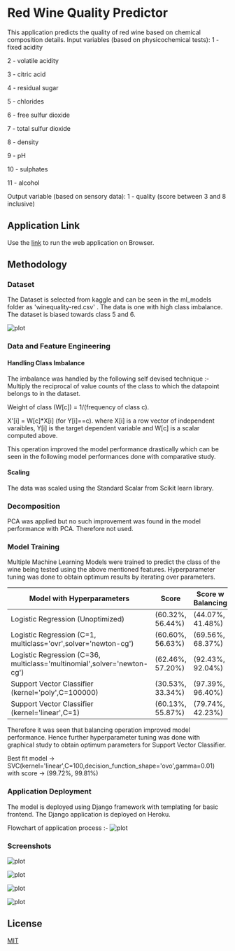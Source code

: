 # Red Wine Quality Predictor

This application predicts the quality of red wine based on chemical composition details. 
Input variables (based on physicochemical tests):
1 - fixed acidity

2 - volatile acidity

3 - citric acid

4 - residual sugar

5 - chlorides

6 - free sulfur dioxide

7 - total sulfur dioxide

8 - density

9 - pH

10 - sulphates

11 - alcohol

Output variable (based on sensory data):
1 - quality (score between 3 and 8 inclusive)

## Application Link

Use the [link](https://red-wine-qlty-pred.herokuapp.com/winequality/) to run the web application on Browser.

## Methodology
### Dataset
The Dataset is selected from kaggle and can be seen in the ml_models folder as 'winequality-red.csv' . The data is one with high class imbalance. The dataset is biased towards class 5 and 6.

![plot](./wine_app/ml_models/CountPlot.png)

### Data and Feature Engineering
#### Handling Class Imbalance
The imbalance was handled by the following self devised technique :-
Multiply the reciprocal of value counts of the class to which the datapoint belongs to in the dataset.

Weight of class (W[c]) = 1/(frequency of class c).

X'[i] = W[c]*X[i] (for Y[i]==c).
where X[i] is a row vector of independent varaibles, Y[i] is the target dependent variable and W[c] is a scalar computed above.

This operation improved the model performance drastically which can be seen in the following model performances done with comparative study.


#### Scaling
The data was scaled using the Standard Scalar from Scikit learn library.

### Decomposition
PCA was applied but no such improvement was found in the model performance with PCA. Therefore not used.

### Model Training
Multiple Machine Learning Models were trained to predict the class of the wine being tested using the above mentioned features. Hyperparameter tuning was done to obtain optimum results by iterating over parameters.

| Model with Hyperparameters                                               | Score             | Score w Balancing |
| ------------------------------------------------------------------------ | ----------------- |------------------ |
| Logistic Regression (Unoptimized)                                        | (60.32%, 56.44%)  | (44.07%, 41.48%)  |
| Logistic Regression (C=1, multiclass='ovr',solver='newton-cg')           | (60.60%, 56.63%)  | (69.56%, 68.37%)  |
| Logistic Regression (C=36, multiclass='multinomial',solver='newton-cg')  | (62.46%, 57.20%)  | (92.43%, 92.04%)  |
| Support Vector Classifier (kernel='poly',C=100000)                       | (30.53%, 33.34%)  | (97.39%, 96.40%)  |
| Support Vector Classifier (kernel='linear',C=1)                          | (60.13%, 55.87%)  | (79.74%, 42.23%)  |

Therefore it was seen that balancing operation improved model performance. Hence further hyperparameter tuning was done with graphical study to obtain optimum parameters for Support Vector Classifier. 

Best fit model -> SVC(kernel='linear',C=100,decision_function_shape='ovo',gamma=0.01)
with score -> (99.72%, 99.81%)


### Application Deployment
The model is deployed using Django framework with templating for basic frontend. The Django application is deployed on Heroku.

Flowchart of application process :-
![plot](./Flowchart.png)

### Screenshots
![plot](./Opening1.png)

![plot](./Opening2.png)

![plot](./Opening3.png)

![plot](./Result.png)


## License
[MIT](https://choosealicense.com/licenses/mit/)
